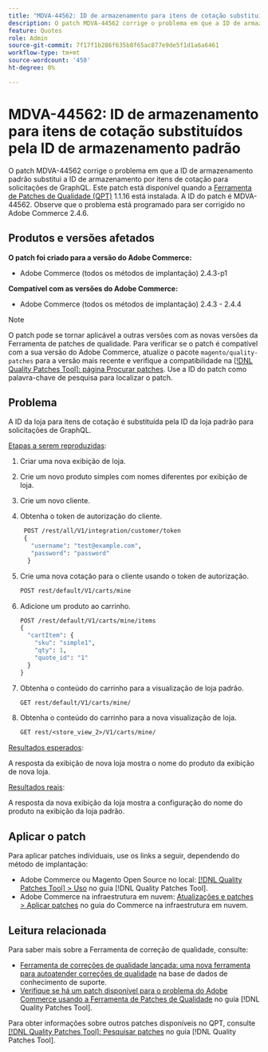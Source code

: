 ```yaml
---
title: "MDVA-44562: ID de armazenamento para itens de cotação substituídos pela ID de armazenamento padrão"
description: O patch MDVA-44562 corrige o problema em que a ID de armazenamento padrão substitui a ID de armazenamento por itens de cotação para solicitações de GraphQL. Este patch está disponível quando a [Ferramenta de correções de qualidade (QPT)](https://experienceleague.adobe.com/en/docs/commerce-knowledge-base/kb/announcements/commerce-announcements/magento-quality-patches-released-new-tool-to-self-serve-quality-patches) 1.1.16 está instalada. A ID do patch é MDVA-44562. Observe que o problema está programado para ser corrigido no Adobe Commerce 2.4.6.
feature: Quotes
role: Admin
source-git-commit: 7f17f1b286f635b8f65ac877e9de5f1d1a6a6461
workflow-type: tm+mt
source-wordcount: '450'
ht-degree: 0%

---
```


# MDVA-44562: ID de armazenamento para itens de cotação substituídos pela ID de armazenamento padrão

O patch MDVA-44562 corrige o problema em que a ID de armazenamento padrão substitui a ID de armazenamento por itens de cotação para solicitações de GraphQL. Este patch está disponível quando a [Ferramenta de Patches de Qualidade (QPT)](https://experienceleague.adobe.com/en/docs/commerce-knowledge-base/kb/announcements/commerce-announcements/magento-quality-patches-released-new-tool-to-self-serve-quality-patches) 1.1.16 está instalada. A ID do patch é MDVA-44562. Observe que o problema está programado para ser corrigido no Adobe Commerce 2.4.6.

## Produtos e versões afetados

**O patch foi criado para a versão do Adobe Commerce:**

* Adobe Commerce (todos os métodos de implantação) 2.4.3-p1

**Compatível com as versões do Adobe Commerce:**

* Adobe Commerce (todos os métodos de implantação) 2.4.3 - 2.4.4

>[!NOTE]
>
>O patch pode se tornar aplicável a outras versões com as novas versões da Ferramenta de patches de qualidade. Para verificar se o patch é compatível com a sua versão do Adobe Commerce, atualize o pacote `magento/quality-patches` para a versão mais recente e verifique a compatibilidade na [[!DNL Quality Patches Tool]: página Procurar patches](https://experienceleague.adobe.com/en/docs/commerce-knowledge-base/kb/announcements/commerce-announcements/magento-quality-patches-released-new-tool-to-self-serve-quality-patches). Use a ID do patch como palavra-chave de pesquisa para localizar o patch.

## Problema

A ID da loja para itens de cotação é substituída pela ID da loja padrão para solicitações de GraphQL.

<u>Etapas a serem reproduzidas</u>:

1. Criar uma nova exibição de loja.
1. Crie um novo produto simples com nomes diferentes por exibição de loja.
1. Crie um novo cliente.
1. Obtenha o token de autorização do cliente.

   ```GraphQL
    POST /rest/all/V1/integration/customer/token
    {
      "username": "test@example.com",
      "password": "password"
     }
   ```

1. Crie uma nova cotação para o cliente usando o token de autorização.

   ```GraphQL
   POST rest/default/V1/carts/mine
   ```

1. Adicione um produto ao carrinho.

   ```GraphQL
   POST /rest/default/V1/carts/mine/items
   {
     "cartItem": {
       "sku": "simple1",
       "qty": 1,
       "quote_id": "1"
     }
   }
   ```

1. Obtenha o conteúdo do carrinho para a visualização de loja padrão.

   ```GraphQL
   GET rest/default/V1/carts/mine/
   ```

1. Obtenha o conteúdo do carrinho para a nova visualização de loja.

   ```GraphQL
   GET rest/<store_view_2>/V1/carts/mine/
   ```

<u>Resultados esperados</u>:

A resposta da exibição de nova loja mostra o nome do produto da exibição de nova loja.

<u>Resultados reais</u>:

A resposta da nova exibição da loja mostra a configuração do nome do produto na exibição da loja padrão.

## Aplicar o patch

Para aplicar patches individuais, use os links a seguir, dependendo do método de implantação:

* Adobe Commerce ou Magento Open Source no local: [[!DNL Quality Patches Tool] > Uso](/help/tools/quality-patches-tool/usage.md) no guia [!DNL Quality Patches Tool].
* Adobe Commerce na infraestrutura em nuvem: [Atualizações e patches > Aplicar patches](https://experienceleague.adobe.com/docs/commerce-cloud-service/user-guide/develop/upgrade/apply-patches.html) no guia do Commerce na infraestrutura em nuvem.

## Leitura relacionada

Para saber mais sobre a Ferramenta de correção de qualidade, consulte:

* [Ferramenta de correções de qualidade lançada: uma nova ferramenta para autoatender correções de qualidade](https://experienceleague.adobe.com/en/docs/commerce-knowledge-base/kb/announcements/commerce-announcements/magento-quality-patches-released-new-tool-to-self-serve-quality-patches) na base de dados de conhecimento de suporte.
* [Verifique se há um patch disponível para o problema do Adobe Commerce usando a Ferramenta de Patches de Qualidade](/help/tools/quality-patches-tool/patches-available-in-qpt/check-patch-for-magento-issue-with-magento-quality-patches.md) no guia [!DNL Quality Patches Tool].

Para obter informações sobre outros patches disponíveis no QPT, consulte [[!DNL Quality Patches Tool]: Pesquisar patches](https://experienceleague.adobe.com/tools/commerce-quality-patches/index.html) no guia [!DNL Quality Patches Tool].
